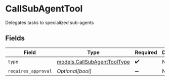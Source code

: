 # CallSubAgentTool

Delegates tasks to specialized sub-agents


## Fields

| Field                                                            | Type                                                             | Required                                                         | Description                                                      |
| ---------------------------------------------------------------- | ---------------------------------------------------------------- | ---------------------------------------------------------------- | ---------------------------------------------------------------- |
| `type`                                                           | [models.CallSubAgentToolType](../models/callsubagenttooltype.md) | :heavy_check_mark:                                               | N/A                                                              |
| `requires_approval`                                              | *Optional[bool]*                                                 | :heavy_minus_sign:                                               | N/A                                                              |